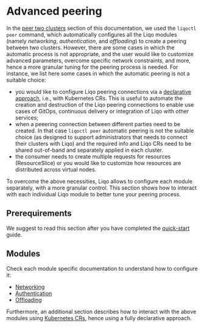 # Advanced peering

In the [peer two clusters](../usage/peer.md) section of this documentation, we used the `liqoctl peer` command, which automatically configures all the Liqo modules (namely _networking_, _authentication_, and _offloading_) to create a peering between two clusters.
However, there are some cases in which the automatic process is not appropriate, and the user would like to customize advanced parameters, overcome specific network constraints, and more, hence a more granular tuning for the peering process is needed.
For instance, we list here some cases in which the automatic peering is not a suitable choice:

- you would like to configure Liqo peering connections via a [declarative approach](./peering/peering-via-cr.md), i.e., with Kubernetes CRs.
  This is useful to automate the creation and destruction of the Liqo peering connections to enable use cases of GitOps, continuous delivery or integration of Liqo with other services;
- when a peeering connection between different parties need to be created. In that case `liqoctl peer` automatic peering is not the suitable choice (as designed to support administrators that needs to connect their clusters with Liqo) and the required info and Liqo CRs need to be shared out-of-band and separately applied in each cluster.
- the consumer needs to create multiple requests for resources (ResourceSlice) or you would like to customize how resources are distributed across virtual nodes.

To overcome the above necessities, Liqo allows to configure each module separately, with a more granular control.
This section shows how to interact with each individual Liqo module to better tune your peering process.

## Prerequirements

We suggest to read this section after you have completed the [quick-start](/examples/quick-start) guide.

## Modules

Check each module specific documentation to understand how to configure it:

- [Networking](/advanced/peering/inter-cluster-network)
- [Authentication](/advanced/peering/inter-cluster-authentication)
- [Offloading](/advanced/peering/offloading-in-depth)

Furthermore, an additional section describes how to interact with the above modules using [Kubernetes CRs](/advanced/peering/peering-via-cr), hence using a fully declarative approach.
